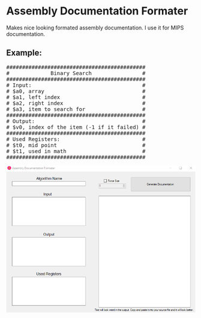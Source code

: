 # Assembly Documentation Formater
Makes nice looking formated assembly documentation. I use it for MIPS documentation.

## Example:
<pre>
############################################
#             Binary Search                #
############################################
# Input:                                   #
# $a0, array                               #
# $a1, left index                          #
# $a2, right index                         #
# $a3, item to search for                  #
############################################
# Output:                                  #
# $v0, index of the item (-1 if it failed) #
############################################
# Used Registers:                          #
# $t0, mid point                           #
# $t1, used in math                        #
############################################
</pre>

![Assembly Documntation Formater](https://github.com/Pocable/AssemblyDocumentationFormater/blob/master/assemblyphoto.PNG?raw=true)
